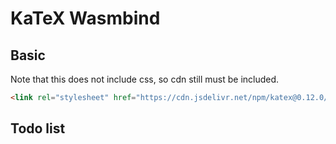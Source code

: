 # KaTeX Wasmbind



## Basic

Note that this does not include css, so cdn still must be included.

```html
<link rel="stylesheet" href="https://cdn.jsdelivr.net/npm/katex@0.12.0/dist/katex.min.css">
```


## Todo list
